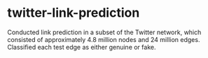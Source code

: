 # twitter-link-prediction
Conducted link prediction in a subset of the Twitter network, which consisted of approximately 4.8 million nodes and 24 million edges. Classified each test edge as either genuine or fake.

